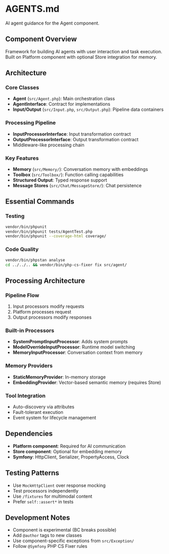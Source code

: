 # AGENTS.md

AI agent guidance for the Agent component.

## Component Overview

Framework for building AI agents with user interaction and task execution. Built on Platform component with optional Store integration for memory.

## Architecture

### Core Classes
- **Agent** (`src/Agent.php`): Main orchestration class
- **AgentInterface**: Contract for implementations
- **Input/Output** (`src/Input.php`, `src/Output.php`): Pipeline data containers

### Processing Pipeline
- **InputProcessorInterface**: Input transformation contract
- **OutputProcessorInterface**: Output transformation contract
- Middleware-like processing chain

### Key Features
- **Memory** (`src/Memory/`): Conversation memory with embeddings
- **Toolbox** (`src/Toolbox/`): Function calling capabilities
- **Structured Output**: Typed response support
- **Message Stores** (`src/Chat/MessageStore/`): Chat persistence

## Essential Commands

### Testing
```bash
vendor/bin/phpunit
vendor/bin/phpunit tests/AgentTest.php
vendor/bin/phpunit --coverage-html coverage/
```

### Code Quality
```bash
vendor/bin/phpstan analyse
cd ../../.. && vendor/bin/php-cs-fixer fix src/agent/
```

## Processing Architecture

### Pipeline Flow
1. Input processors modify requests
2. Platform processes request
3. Output processors modify responses

### Built-in Processors
- **SystemPromptInputProcessor**: Adds system prompts
- **ModelOverrideInputProcessor**: Runtime model switching
- **MemoryInputProcessor**: Conversation context from memory

### Memory Providers
- **StaticMemoryProvider**: In-memory storage
- **EmbeddingProvider**: Vector-based semantic memory (requires Store)

### Tool Integration
- Auto-discovery via attributes
- Fault-tolerant execution
- Event system for lifecycle management

## Dependencies

- **Platform component**: Required for AI communication
- **Store component**: Optional for embedding memory
- **Symfony**: HttpClient, Serializer, PropertyAccess, Clock

## Testing Patterns

- Use `MockHttpClient` over response mocking
- Test processors independently
- Use `/fixtures` for multimodal content
- Prefer `self::assert*` in tests

## Development Notes

- Component is experimental (BC breaks possible)
- Add `@author` tags to new classes
- Use component-specific exceptions from `src/Exception/`
- Follow `@Symfony` PHP CS Fixer rules
